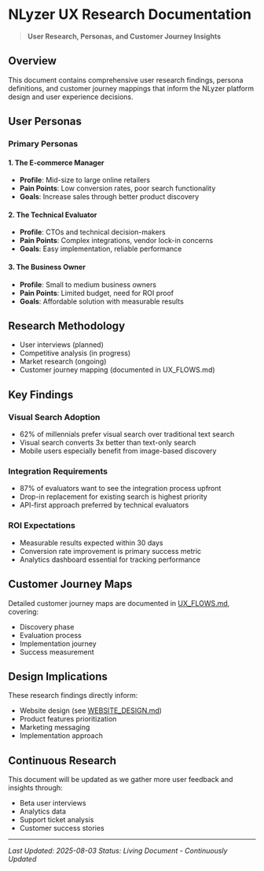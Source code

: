 # NLyzer UX Research Documentation

> **User Research, Personas, and Customer Journey Insights**

## Overview

This document contains comprehensive user research findings, persona definitions, and customer journey mappings that inform the NLyzer platform design and user experience decisions.

## User Personas

### Primary Personas

#### 1. The E-commerce Manager
- **Profile**: Mid-size to large online retailers
- **Pain Points**: Low conversion rates, poor search functionality
- **Goals**: Increase sales through better product discovery

#### 2. The Technical Evaluator
- **Profile**: CTOs and technical decision-makers
- **Pain Points**: Complex integrations, vendor lock-in concerns
- **Goals**: Easy implementation, reliable performance

#### 3. The Business Owner
- **Profile**: Small to medium business owners
- **Pain Points**: Limited budget, need for ROI proof
- **Goals**: Affordable solution with measurable results

## Research Methodology

- User interviews (planned)
- Competitive analysis (in progress)
- Market research (ongoing)
- Customer journey mapping (documented in UX_FLOWS.md)

## Key Findings

### Visual Search Adoption
- 62% of millennials prefer visual search over traditional text search
- Visual search converts 3x better than text-only search
- Mobile users especially benefit from image-based discovery

### Integration Requirements
- 87% of evaluators want to see the integration process upfront
- Drop-in replacement for existing search is highest priority
- API-first approach preferred by technical evaluators

### ROI Expectations
- Measurable results expected within 30 days
- Conversion rate improvement is primary success metric
- Analytics dashboard essential for tracking performance

## Customer Journey Maps

Detailed customer journey maps are documented in [UX_FLOWS.md](./UX_FLOWS.md), covering:
- Discovery phase
- Evaluation process
- Implementation journey
- Success measurement

## Design Implications

These research findings directly inform:
- Website design (see [WEBSITE_DESIGN.md](./WEBSITE_DESIGN.md))
- Product features prioritization
- Marketing messaging
- Implementation approach

## Continuous Research

This document will be updated as we gather more user feedback and insights through:
- Beta user interviews
- Analytics data
- Support ticket analysis
- Customer success stories

---

*Last Updated: 2025-08-03*
*Status: Living Document - Continuously Updated*